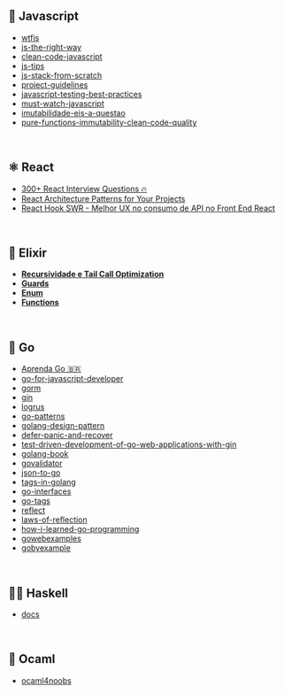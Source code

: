 ## 💛 Javascript
- [wtfjs](https://github.com/denysdovhan/wtfjs)
- [js-the-right-way](https://github.com/braziljs/js-the-right-way)
- [clean-code-javascript](https://github.com/ryanmcdermott/clean-code-javascript)
- [js-tips](https://github.com/loverajoel/jstips)
- [js-stack-from-scratch](https://github.com/verekia/js-stack-from-scratch)
- [project-guidelines](https://github.com/elsewhencode/project-guidelines)
- [javascript-testing-best-practices](https://github.com/goldbergyoni/javascript-testing-best-practices)
- [must-watch-javascript](https://github.com/AllThingsSmitty/must-watch-javascript)
- [imutabilidade-eis-a-questao](https://medium.com/opensanca/imutabilidade-eis-a-quest%C3%A3o-507fde8c6686)
- [pure-functions-immutability-clean-code-quality](https://blog.codecasts.com.br/pure-finctions-immutability-clean-code-quality-31825b0d7516)

<br/>

## ⚛ React
- [300+ React Interview Questions 🔥](https://dev.to/aviyel/300-react-interview-questions-4dag)
- [React Architecture Patterns for Your Projects](https://medium.com/stackanatomy/react-architecture-patterns-for-your-projects-6f495448f04bg)
- [React Hook SWR - Melhor UX no consumo de API no Front End React](https://blog.rocketseat.com.br/react-hook-swr-melhor-ux-no-consumo-de-api-no-front-end-react/)

<br/>

## 🍹 Elixir 
- [**Recursividade e Tail Call Optimization**](https://www.notion.so/Recursividade-e-Tail-Call-Optimization-79f2a8103b174d6db58d8bea19546c0d)
- [**Guards**](https://hexdocs.pm/elixir/guards.html)
- [**Enum**](https://hexdocs.pm/elixir/1.12/Enum.html)
- [**Functions**](https://elixirschool.com/en/lessons/basics/functions/)

<br/>

## 🦔 Go 
- [Aprenda Go 🇧🇷](https://www.youtube.com/watch?v=WiGU_ZB-u0w&list=PLCKpcjBB_VlBsxJ9IseNxFllf-UFEXOdg&ab_channel=AprendaGo)
- [go-for-javascript-developer](https://github.com/pazams/go-for-javascript-developers)
- [gorm](https://github.com/jinzhu/gorm)
- [gin](https://github.com/gin-gonic/gin)
- [logrus](https://github.com/sirupsen/logrus)
- [go-patterns](https://github.com/tmrts/go-patterns)
- [golang-design-pattern](https://github.com/senghoo/golang-design-pattern)
- [defer-panic-and-recover](https://go.dev/blog/defer-panic-and-recover)
- [test-driven-development-of-go-web-applications-with-gin](https://semaphoreci.com/community/tutorials/test-driven-development-of-go-web-applications-with-gin)
- [golang-book](https://www.golang-book.com/books/intro/10)
- [govalidator](https://github.com/asaskevich/govalidator)
- [json-to-go](https://mholt.github.io/json-to-go/)
- [tags-in-golang](https://medium.com/golangspec/tags-in-golang-3e5db0b8ef3e)
- [go-interfaces](https://sweetohm.net/article/go-interfaces.en.html)
- [go-tags](https://flaviocopes.com/go-tags/)
- [reflect](https://pkg.go.dev/reflect)
- [laws-of-reflection](https://go.dev/blog/laws-of-reflection)
- [how-i-learned-go-programming](https://dev.to/codehakase/how-i-learned-go-programming)
- [gowebexamples](https://gowebexamples.com/)
- [gobyexample](https://gobyexample.com/)

<br/>

## 👨‍💻 Haskell 
- [docs](https://www.haskell.org/documentation/)

<br/>

## 🐫 Ocaml
- [ocaml4noobs](https://github.com/Camilotk/ocaml4noobs)
